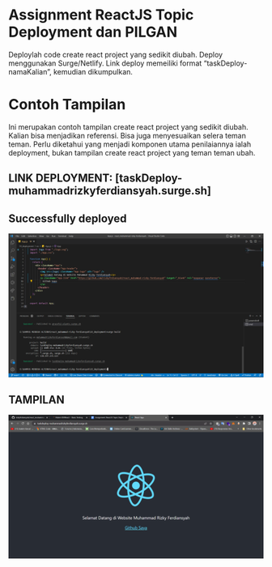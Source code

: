 # Assignment ReactJS Topic Deployment dan PILGAN

Deploylah code create react project yang sedikit diubah. Deploy menggunakan Surge/Netlify. Link deploy memeiliki format “taskDeploy-namaKalian”, kemudian dikumpulkan.

# Contoh Tampilan

Ini merupakan contoh tampilan create react project yang sedikit diubah. Kalian bisa menjadikan referensi. Bisa juga menyesuaikan selera teman teman. Perlu diketahui yang menjadi komponen utama penilaiannya ialah deployment, bukan tampilan create react project yang teman teman ubah.

## LINK DEPLOYMENT: [taskDeploy-muhammadrizkyferdiansyah.surge.sh]

## Successfully deployed

![image](../screenshoots/Succes%20publish%20to%20deploy.png)

## TAMPILAN

![image](../screenshoots/hasil%20tampilan.png)
